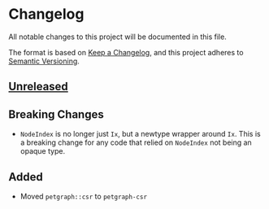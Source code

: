 # Changelog

All notable changes to this project will be documented in this file.

The format is based on [Keep a Changelog](https://keepachangelog.com/en/1.0.0/),
and this project adheres to [Semantic Versioning](https://semver.org/spec/v2.0.0.html).

## [Unreleased]

## Breaking Changes

- `NodeIndex` is no longer just `Ix`, but a newtype wrapper around `Ix`. This is a breaking change for any code that
  relied on `NodeIndex` not being an opaque type.

## Added

- Moved `petgraph::csr` to `petgraph-csr`

[unreleased]: https://github.com/olivierlacan/keep-a-changelog/compare/petgraph@v0.6.3...HEAD
